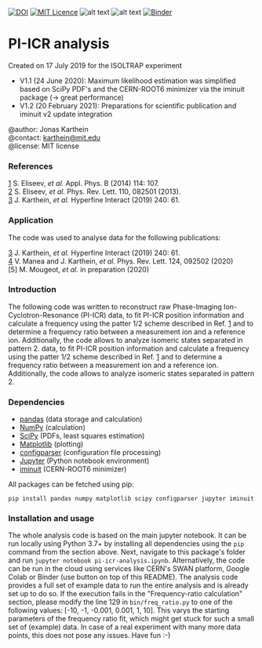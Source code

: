 [![DOI](https://zenodo.org/badge/203128425.svg)](https://zenodo.org/badge/latestdoi/203128425) [![MIT Licence](https://img.shields.io/badge/License-MIT-red)](https://opensource.org/licenses/mit-license.php) ![alt text](https://img.shields.io/badge/Python-3.x-brightgreen 'Supported platform') ![alt text](https://img.shields.io/badge/Tested%20on-Mac%2FLinux%2FWindows-brightgreen 'Supported platform') [![Binder](https://mybinder.org/badge_logo.svg)](https://mybinder.org/v2/gh/jonas-ka/pi-icr-analysis/HEAD)



# PI-ICR analysis

Created on 17 July 2019 for the ISOLTRAP experiment
- V1.1 (24 June 2020): Maximum likelihood estimation was simplified based on SciPy PDF's and the CERN-ROOT6 minimizer via the iminuit package (→ great performance)
- V1.2 (20 February 2021): Preparations for scientific publication and iminuit v2 update integration

@author: Jonas Karthein<br>
@contact: karthein@mit.edu<br>
@license: MIT license

### References
[1]: https://doi.org/10.1007/s00340-013-5621-0
[2]: https://doi.org/10.1103/PhysRevLett.110.082501
[3]: https://doi.org/10.1007/s10751-019-1601-z
[4]: https://doi.org/10.1103/PhysRevLett.124.092502

[1] S. Eliseev, _et al._ Appl. Phys. B (2014) 114: 107.<br>
[2] S. Eliseev, _et al._ Phys. Rev. Lett. 110, 082501 (2013).<br>
[3] J. Karthein, _et al._ Hyperfine Interact (2019) 240: 61.<br>

### Application

The code was used to analyse data for the following publications:

[3] J. Karthein, _et al._ Hyperfine Interact (2019) 240: 61.<br>
[4] V. Manea and J. Karthein, _et al._ Phys. Rev. Lett. 124, 092502 (2020)<br>
[5] M. Mougeot, _et al._ in preparation (2020)<br>

### Introduction

The following code was written to reconstruct raw Phase-Imaging Ion-Cyclotron-Resonance (PI-ICR) data, to fit PI-ICR position information and calculate a frequency using the patter 1/2 scheme described in Ref. [1] and to determine a frequency ratio between a measurement ion and a reference ion. Additionally, the code allows to analyze isomeric states separated in pattern 2.
 data, to fit PI-ICR position information and calculate a frequency using the patter 1/2 scheme described in Ref. [1] and to determine a frequency ratio between a measurement ion and a reference ion. Additionally, the code allows to analyze isomeric states separated in pattern 2.

### Dependencies

* [pandas](https://pandas.pydata.org/) (data storage and calculation)
* [NumPy](http://www.numpy.org/) (calculation)
* [SciPy](http://www.scipy.org/) (PDFs, least squares estimation)
* [Matplotlib](https://matplotlib.org/) (plotting)
* [configparser](https://docs.python.org/3/library/configparser.html) (configuration file processing)
* [Jupyter](https://jupyter.org) (Python notebook environment)
* [iminuit](https://iminuit.readthedocs.io/en/stable/) (CERN-ROOT6 minimizer)

All packages can be fetched using pip:

`pip install pandas numpy matplotlib scipy configparser jupyter iminuit`

### Installation and usage

The whole analysis code is based on the main jupyter notebook. It can be run locally using Python 3.7+ by installing all dependencies using the `pip` command from the section above. Next, navigate to this package's folder and run `jupyter notebook pi-icr-analysis.ipynb`. Alternatively, the code can be run in the cloud using services like CERN's SWAN platform, Google Colab or Binder (use button on top of this README). The analysis code provides a full set of example data to run the entire analysis and is already set up to do so. If the execution fails in the "Frequency-ratio calculation" section, please modify the line 129 in `bin/freq_ratio.py` to one of the following values: [-10, -1, -0.001, 0.001, 1, 10]. This varys the starting parameters of the frequency ratio fit, which might get stuck for such a small set of (example) data. In case of a real experiment with many more data points, this does not pose any issues. Have fun :-)
